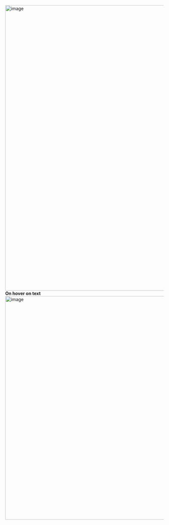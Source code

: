 <img width="1918" height="904" alt="image" src="https://github.com/user-attachments/assets/77e6272d-4488-4496-88fd-c796e79a5eaa" />
<br>
<b>On hover on text</b>
<br>
<img width="1244" height="708" alt="image" src="https://github.com/user-attachments/assets/4054ac7b-e5b8-4c72-9a65-a33848b94421" />
